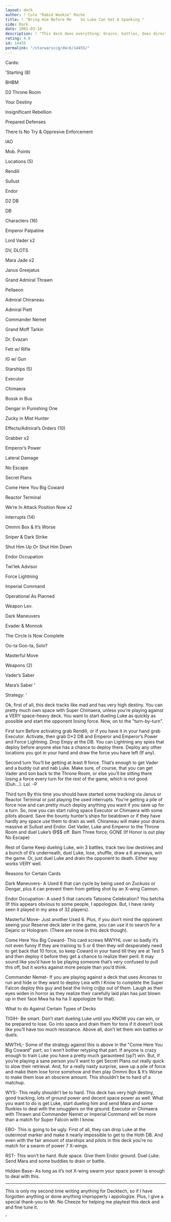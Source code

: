 ```yaml
---
layout: deck
author: ! Cole "Rabid Wookie" Roche
title: ! "Bring Him Before Me    So Luke Can Get A Spanking "
side: Dark
date: 2001-03-10
description: ! "This deck does everything: drains, battles, does direct damage... It’s crazy"
rating: 4.0
id: 14455
permalink: "/starwarsccg/deck/14455/"
---
```

Cards: 

'Starting (8)

BHBM

D2 Throne Room

Your Destiny

Insignificant Rebellion

Prepared Defenses

There Is No Try & Oppresive Enforcement

IAO

Mob. Points


Locations (5)

Rendili

Sullust

Endor

D2 DB

 DB


Characters (16)

Emperor Palpatine

Lord Vader x2

DV, DLOTS

Mara Jade x2

Janus Greejatus

Grand Admiral Thrawn

Pellaeon

Admiral Chiraneau

Admiral Piett

Commander Nemet

Grand Moff Tarkin

Dr. Evazan

Fett w/ Rifle

IG w/ Gun


Starships (5)

Executor

Chimaera

Bossk in Bus

Dengar in Punishing One

Zucky in Mist Hunter


Effects/Admiral’s Orders (10)

Grabber x2

Emperor’s Power

Lateral Damage

No Escape

Secret Plans

Come Here You Big Coward

Reactor Terminal

We’re In Attack Position Now x2


Interrupts (14)

Ommni Box & It’s Worse

Sniper & Dark Strike

Shut Him Up Or Shut Him Down

Endor Occupation

Twi’lek Advisor

Force Lightning

Imperial Command

Operational As Planned

Weapon Lev.

Dark Maneuvers

Evader & Monnok

The Circle Is Now Complete

Oo-ta Goo-ta, Solo?

Masterful Move


Weapons (2)

Vader’s Saber

Mara’s Saber '

Strategy: '

Ok, first of all, this deck tracks like mad and has very high destiny. You can pretty much own space with Super Chimaera, unless you’re playing against a VERY space-heavy deck. You want to start dueling Luke as quickly as possible and start the opponent losing force. Now, on to the "turn-by-turn".


First turn Before activating grab Rendili, or if you have it in your hand grab Executor. Activate, then grab D*2 DB and Emperor and Emperor’s Power and Force Lightning. Drop Empy at the DB. You can Lightning any spies that deploy before anyone else has a chance to deploy there. Deploy any other locations you got in your hand and draw the force you have left (If any).


Second turn You’ll be getting at least 9 force. That’s enough to get Vader and a buddy out and nab Luke. Make sure, of course, that you can get Vader and son back to the Throne Room, or else you’ll be sitting there losing a force every turn for the rest of the game, which is not good. (Duh...). Lol.  -P


Third turn By this time you should have started some tracking via Janus or Reactor Terminal or just playing the used interrupts. You’re getting a pile of force now and can pretty much deploy anything you want if you save up for a turn. So, now you can start ruling space Executor or Chimaera with some pilots aboard. Save the bounty hunter’s ships for beatdown or if they have hardly any space use them to drain as well. Chiraneau will make your drains massive at Sullust and Endor. Get Vader, Luke and Emperor to the Throne Room and duel Luke’s @$$ off. Bam Three force, GONE (If Honor is out play No Escape)


Rest of Game Keep dueling Luke, win 3 battles, track two low destinies and a bunch of 6’s underneath, duel Luke, lose, shuffle, draw a 6 anyways, win the game. Or, just duel Luke and drain the opponent to death. Either way works VERY well.


Reasons for Certain Cards


Dark Maneuvers- A Used 6 that can cycle by being used on Zuckuss or Dengar, plus it can prevent them from getting shot by an X-wing Cannon.


Endor Occupation- A used 5 that cancels Tatooine Celebration? You betcha (If this appears obvious to some people, I appologize. But, I have rarely seen it played in my area of 32 players).


Masterful Move- Just another Used 6. Plus, if you don’t mind the opponent seeing your Reserve deck later in the game, you can use it to search for a Dejaric or Hologram. (There are none in this deck though).


Come Here You Big Coward- This card screws MWYHL over so badly it’s not even funny If they are training to 5 or 6 then they will desperately need to get back that 10 force, so keep Coward in your hand till they are at Test 5 and then deploy it before they get a chance to realize their peril. It may sound like you’d have to be playing someone that’s very confused to pull this off, but it works against more people than you’d think.


Commander Nemet- If you are playing against a deck that uses Arconas to run and hide or they want to deploy Leia with I Know to complete the Super Falcon deploy this guy and beat the living cr@p out of them. Laugh as their eyes widen in horror as they realize their carefully laid plan has just blown up in their face Mwa ha ha ha (I appologize for that).



What to do Against Certain Types of Decks


TIGIH- Be smart. Don’t start dueling Luke until you KNOW you can win, or be prepared to lose. Go into space and drain them for tons if it doesn’t look like you’ll have too much resistance. Above all, don’t let them win battles or duels.


MWTHL- Some of the strategy against this is above in the "Come Here You Big Coward" part, so I won’t bother retyping that part. If anyone is crazy enough to train Luke you have a pretty much garaunteed (sp?) win. But, if you’re playing a sane person you’ll want to get Secret Plans out really quick to slow their retrieval. And, for a really nasty surprise, save up a pile of force and make them lose force somehow and then play Ommni Box & It’s Worse to make them lose an obscene amount. This shouldn’t be to hard of a matchup.


WYS- This really shouldn’t be to hard. This deck has very high destiny, good tracking, lots of ground power and decent space power as well. What you want to do is get Luke, start dueling him and send Mara and some flunkies to deal with the smugglers on the ground. Executor or Chimaera with Thrawn and Commander Nemet or Imperial Command will be more than a match for Super Falcon with I know.


EBO- This is going to be ugly. First of all, they can drop Luke at the outermost marker and make it nearly impossible to get to the Hoth DB. And even with the fair amount of starships and pilots in this deck you’re no match for a swarm of power 7 X-wings.


RST- This won’t be hard. Rule space. Give them Endor ground. Duel Luke. Send Mara and some buddies to drain or battle.


Hidden Base- As long as it’s not X-wing swarm your space power is enough to deal with this.

__________________________________________________


This is only my second time writing anything for Decktech, so if I have forgotten anything or done anything impropperly i appologize. Plus, I give a special thank-you to Mr. No Cheeze for helping me playtest this deck and and fine tune it.













'
